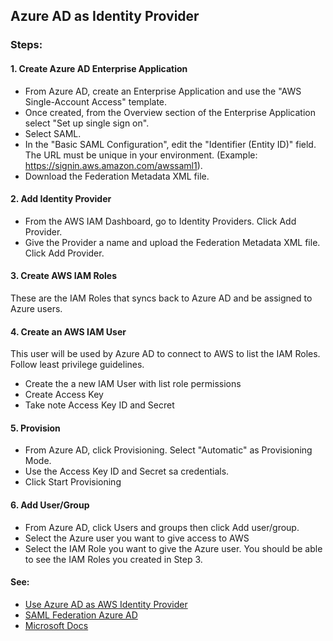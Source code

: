 ## Azure AD as Identity Provider

### Steps:
#### 1. Create Azure AD Enterprise Application
  * From Azure AD, create an Enterprise Application and use the "AWS Single-Account Access" template.
  * Once created, from the Overview section of the Enterprise Application select "Set up single sign on".
  * Select SAML.
  * In the "Basic SAML Configuration", edit the "Identifier (Entity ID)" field. The URL must be unique in your environment. (Example: https://signin.aws.amazon.com/awssaml1).
  * Download the Federation Metadata XML file.

#### 2. Add Identity Provider
  * From the AWS IAM Dashboard, go to Identity Providers. Click Add Provider.
  * Give the Provider a name and upload the Federation Metadata XML file. Click Add Provider.

#### 3. Create AWS IAM Roles
These are the IAM Roles that syncs back to Azure AD and be assigned to Azure users.

#### 4. Create an AWS IAM User
This user will be used by Azure AD to connect to AWS to list the IAM Roles. Follow least privilege guidelines.
  * Create the a new IAM User with list role permissions
  * Create Access Key
  * Take note Access Key ID and Secret

#### 5. Provision
  * From Azure AD, click Provisioning. Select "Automatic" as Provisioning Mode.
  * Use the Access Key ID and Secret sa credentials.
  * Click Start Provisioning

#### 6. Add User/Group
  * From Azure AD, click Users and groups then click Add user/group.
  * Select the Azure user you want to give access to AWS
  * Select the IAM Role you want to give the Azure user. You should be able to see the IAM Roles you created in Step 3.

#### See:
* [Use Azure AD as AWS Identity Provider](https://www.youtube.com/watch?v=ebmvM22KFHk)
* [SAML Federation Azure AD](https://aws.amazon.com/blogs/security/how-to-automate-saml-federation-to-multiple-aws-accounts-from-microsoft-azure-active-directory/)
* [Microsoft Docs](https://docs.microsoft.com/en-us/azure/active-directory/saas-apps/amazon-web-service-tutorial)
